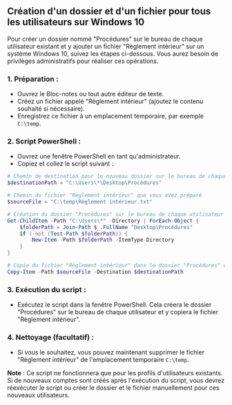 ## Création d'un dossier et d'un fichier pour tous les utilisateurs sur Windows 10

Pour créer un dossier nommé "Procédures" sur le bureau de chaque utilisateur existant et y ajouter un fichier "Règlement intérieur" sur un système Windows 10, suivez les étapes ci-dessous. Vous aurez besoin de privilèges administratifs pour réaliser ces opérations.

### 1. Préparation :
- Ouvrez le Bloc-notes ou tout autre éditeur de texte.
- Créez un fichier appelé "Règlement intérieur" (ajoutez le contenu souhaité si nécessaire).
- Enregistrez ce fichier à un emplacement temporaire, par exemple `C:\temp`.

### 2. Script PowerShell :
- Ouvrez une fenêtre PowerShell en tant qu'administrateur.
- Copiez et collez le script suivant :

```powershell
# Chemin de destination pour le nouveau dossier sur le bureau de chaque utilisateur
$destinationPath = "C:\Users\*\Desktop\Procédures"

# Chemin du fichier "Règlement intérieur" que vous avez préparé
$sourceFile = "C:\temp\Règlement intérieur.txt"

# Création du dossier "Procédures" sur le bureau de chaque utilisateur
Get-ChildItem -Path "C:\Users\*" -Directory | ForEach-Object {
    $folderPath = Join-Path $_.FullName "Desktop\Procédures"
    if (-not (Test-Path $folderPath)) {
        New-Item -Path $folderPath -ItemType Directory
    }
}

# Copie du fichier "Règlement intérieur" dans le dossier "Procédures" de chaque utilisateur
Copy-Item -Path $sourceFile -Destination $destinationPath
```

### 3. Exécution du script :
- Exécutez le script dans la fenêtre PowerShell. Cela créera le dossier "Procédures" sur le bureau de chaque utilisateur et y copiera le fichier "Règlement intérieur".

### 4. Nettoyage (facultatif) :
- Si vous le souhaitez, vous pouvez maintenant supprimer le fichier "Règlement intérieur" de l'emplacement temporaire `C:\temp`.

**Note** : Ce script ne fonctionnera que pour les profils d'utilisateurs existants. Si de nouveaux comptes sont créés après l'exécution du script, vous devrez réexécuter le script ou créer le dossier et le fichier manuellement pour ces nouveaux utilisateurs.

